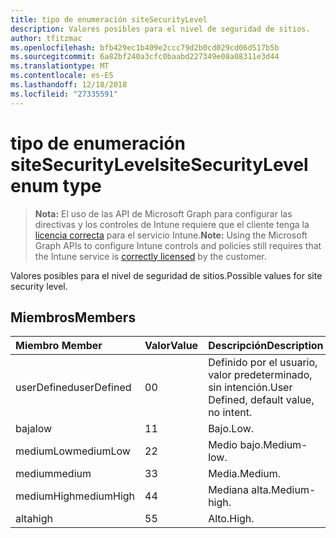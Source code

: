 ```yaml
---
title: tipo de enumeración siteSecurityLevel
description: Valores posibles para el nivel de seguridad de sitios.
author: tfitzmac
ms.openlocfilehash: bfb429ec1b409e2ccc79d2b0cd029cd06d517b5b
ms.sourcegitcommit: 6a82bf240a3cfc0baabd227349e08a08311e3d44
ms.translationtype: MT
ms.contentlocale: es-ES
ms.lasthandoff: 12/18/2018
ms.locfileid: "27335591"
---
```

# <a name="sitesecuritylevel-enum-type"></a><span data-ttu-id="bd8bf-103">tipo de enumeración siteSecurityLevel</span><span class="sxs-lookup"><span data-stu-id="bd8bf-103">siteSecurityLevel enum type</span></span>

> <span data-ttu-id="bd8bf-104">**Nota:** El uso de las API de Microsoft Graph para configurar las directivas y los controles de Intune requiere que el cliente tenga la [licencia correcta](https://go.microsoft.com/fwlink/?linkid=839381) para el servicio Intune.</span><span class="sxs-lookup"><span data-stu-id="bd8bf-104">**Note:** Using the Microsoft Graph APIs to configure Intune controls and policies still requires that the Intune service is [correctly licensed](https://go.microsoft.com/fwlink/?linkid=839381) by the customer.</span></span>

<span data-ttu-id="bd8bf-105">Valores posibles para el nivel de seguridad de sitios.</span><span class="sxs-lookup"><span data-stu-id="bd8bf-105">Possible values for site security level.</span></span>
## <a name="members"></a><span data-ttu-id="bd8bf-106">Miembros</span><span class="sxs-lookup"><span data-stu-id="bd8bf-106">Members</span></span>
|<span data-ttu-id="bd8bf-107">Miembro	</span><span class="sxs-lookup"><span data-stu-id="bd8bf-107">Member</span></span>|<span data-ttu-id="bd8bf-108">Valor</span><span class="sxs-lookup"><span data-stu-id="bd8bf-108">Value</span></span>|<span data-ttu-id="bd8bf-109">Descripción</span><span class="sxs-lookup"><span data-stu-id="bd8bf-109">Description</span></span>|
|:---|:---|:---|
|<span data-ttu-id="bd8bf-110">userDefined</span><span class="sxs-lookup"><span data-stu-id="bd8bf-110">userDefined</span></span>|<span data-ttu-id="bd8bf-111">0</span><span class="sxs-lookup"><span data-stu-id="bd8bf-111">0</span></span>|<span data-ttu-id="bd8bf-112">Definido por el usuario, valor predeterminado, sin intención.</span><span class="sxs-lookup"><span data-stu-id="bd8bf-112">User Defined, default value, no intent.</span></span>|
|<span data-ttu-id="bd8bf-113">baja</span><span class="sxs-lookup"><span data-stu-id="bd8bf-113">low</span></span>|<span data-ttu-id="bd8bf-114">1</span><span class="sxs-lookup"><span data-stu-id="bd8bf-114">1</span></span>|<span data-ttu-id="bd8bf-115">Bajo.</span><span class="sxs-lookup"><span data-stu-id="bd8bf-115">Low.</span></span>|
|<span data-ttu-id="bd8bf-116">mediumLow</span><span class="sxs-lookup"><span data-stu-id="bd8bf-116">mediumLow</span></span>|<span data-ttu-id="bd8bf-117">2</span><span class="sxs-lookup"><span data-stu-id="bd8bf-117">2</span></span>|<span data-ttu-id="bd8bf-118">Medio bajo.</span><span class="sxs-lookup"><span data-stu-id="bd8bf-118">Medium-low.</span></span>|
|<span data-ttu-id="bd8bf-119">medium</span><span class="sxs-lookup"><span data-stu-id="bd8bf-119">medium</span></span>|<span data-ttu-id="bd8bf-120">3</span><span class="sxs-lookup"><span data-stu-id="bd8bf-120">3</span></span>|<span data-ttu-id="bd8bf-121">Media.</span><span class="sxs-lookup"><span data-stu-id="bd8bf-121">Medium.</span></span>|
|<span data-ttu-id="bd8bf-122">mediumHigh</span><span class="sxs-lookup"><span data-stu-id="bd8bf-122">mediumHigh</span></span>|<span data-ttu-id="bd8bf-123">4</span><span class="sxs-lookup"><span data-stu-id="bd8bf-123">4</span></span>|<span data-ttu-id="bd8bf-124">Mediana alta.</span><span class="sxs-lookup"><span data-stu-id="bd8bf-124">Medium-high.</span></span>|
|<span data-ttu-id="bd8bf-125">alta</span><span class="sxs-lookup"><span data-stu-id="bd8bf-125">high</span></span>|<span data-ttu-id="bd8bf-126">5</span><span class="sxs-lookup"><span data-stu-id="bd8bf-126">5</span></span>|<span data-ttu-id="bd8bf-127">Alto.</span><span class="sxs-lookup"><span data-stu-id="bd8bf-127">High.</span></span>|



